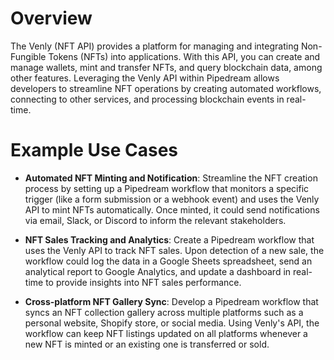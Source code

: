 # Overview

The Venly (NFT API) provides a platform for managing and integrating Non-Fungible Tokens (NFTs) into applications. With this API, you can create and manage wallets, mint and transfer NFTs, and query blockchain data, among other features. Leveraging the Venly API within Pipedream allows developers to streamline NFT operations by creating automated workflows, connecting to other services, and processing blockchain events in real-time.

# Example Use Cases

- **Automated NFT Minting and Notification**: Streamline the NFT creation process by setting up a Pipedream workflow that monitors a specific trigger (like a form submission or a webhook event) and uses the Venly API to mint NFTs automatically. Once minted, it could send notifications via email, Slack, or Discord to inform the relevant stakeholders.

- **NFT Sales Tracking and Analytics**: Create a Pipedream workflow that uses the Venly API to track NFT sales. Upon detection of a new sale, the workflow could log the data in a Google Sheets spreadsheet, send an analytical report to Google Analytics, and update a dashboard in real-time to provide insights into NFT sales performance.

- **Cross-platform NFT Gallery Sync**: Develop a Pipedream workflow that syncs an NFT collection gallery across multiple platforms such as a personal website, Shopify store, or social media. Using Venly's API, the workflow can keep NFT listings updated on all platforms whenever a new NFT is minted or an existing one is transferred or sold.
